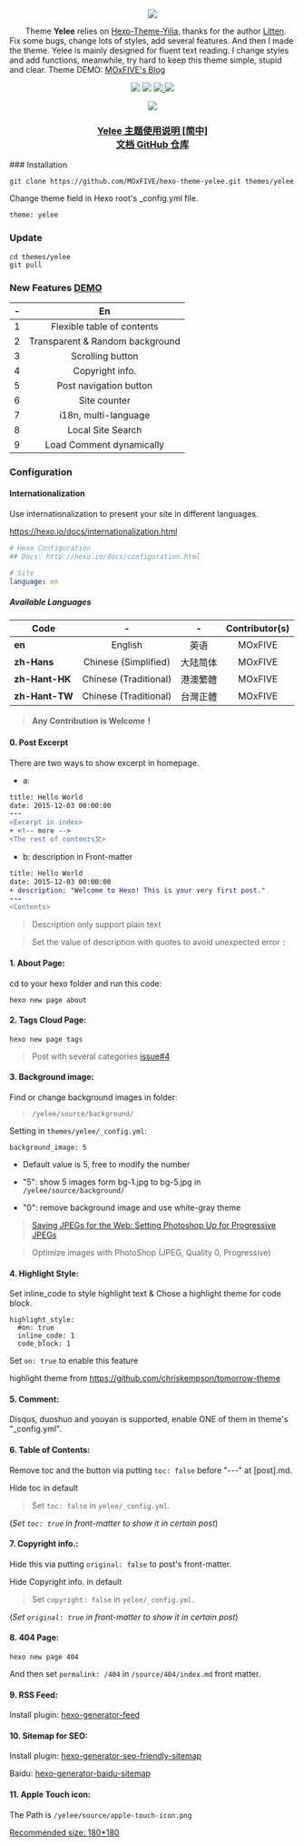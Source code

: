 <p align="center">
    <a href="https://github.com/MOxFIVE/hexo-theme-yelee" target="_blank">
        <img src="http://moxfive.github.io/resources/yelee-mockup.jpg">
    </a>
</p>

&emsp;&emsp;Theme **Yelee** relies on [Hexo-Theme-Yilia][1], thanks for the author [Litten][2]. Fix some bugs, change lots of styles, add several features. And then I made the theme. Yelee is mainly designed for fluent text reading. I change styles and add functions, meanwhile, try hard to keep this theme simple, stupid and clear. Theme DEMO: [MOxFIVE's Blog][3]

[1]: https://github.com/litten/hexo-theme-yilia
[2]: https://github.com/litten
[3]: http://moxfive.xyz

<p align="center">
    <img src="https://img.shields.io/badge/Hexo-v3.1%2B-blue.svg">
    <img src="https://img.shields.io/badge/IE-8%2B-red.svg">
    <a href="https://github.com/MOxFIVE/hexo-theme-yelee/releases" target="_blank">
        <img src="https://img.shields.io/github/release/MOxFIVE/hexo-theme-yelee.svg">
    </a>
    <a href="http://moxfive.xyz" target="_blank">
        <img src="https://img.shields.io/badge/DEMO-MOxFIVE's%20Blog-brightgreen.svg">
    </a>
</p>

<p align="center">
    <a href="http://moxfive.xyz" target="_blank">
        <img src="http://moxfive.github.io/resources/yelee-qrcode.png">
    </a>
</p>

<h3 align="center">
    <a href="http://MOxFIVE.coding.me/yelee" target="_blank">
        Yelee 主题使用说明 [简中]
    </a>
    <br>
    <a href="https://github.com/MOxFIVE/yelee" target="_blank">
        文档 GitHub 仓库
    </a>
</h3>
### Installation

```
git clone https://github.com/MOxFIVE/hexo-theme-yelee.git themes/yelee
```

Change theme field in Hexo root's _config.yml file. 

```
theme: yelee
```

### Update

```
cd themes/yelee
git pull
```

### New Features [DEMO](http://moxfive.xyz/yelee/new-features.html)
| - |                En               |
|:-:|:-------------------------------:|
| 1 |  Flexible table of contents      |
| 2 |  Transparent & Random background |
| 3 |  Scrolling button                |
| 4 |  Copyright info.                 |
| 5 |  Post navigation button          |
| 6 |  Site counter                    |
| 7 |  i18n, multi-language          |
| 8 |  Local Site Search           |
| 9 |  Load Comment dynamically    |

### Configuration

#### Internationalization
Use internationalization to present your site in different languages.

https://hexo.io/docs/internationalization.html

```yaml
# Hexo Configuration
## Docs: http://hexo.io/docs/configuration.html

# Site
language: en
```

##### Available Languages

| Code           | -                     | -        | Contributor(s) |
|----------------|:-----------------------:|:----------:|:--------------:|
| **en**         | English               | 英语     |     MOxFIVE    |
| **zh-Hans**    | Chinese (Simplified)  | 大陆简体 |     MOxFIVE    |
| **zh-Hant-HK** | Chinese (Traditional) | 港澳繁體 |     MOxFIVE    |
| **zh-Hant-TW** | Chinese (Traditional) | 台灣正體 |     MOxFIVE    |

> **Any Contribution is Welcome！**

#### 0. Post Excerpt
There are two ways to show excerpt in homepage. 

- a: <!-- more -->

``` diff
title: Hello World
date: 2015-12-03 00:00:00
---
<Excerpt in index> 
+ <!-- more -->
<The rest of contents文>
```
- b: description in Front-matter

``` diff
title: Hello World
date: 2015-12-03 00:00:00
+ description: "Welcome to Hexo! This is your very first post."
---
<Contents>
```

> Description only support plain text

> Set the value of description with quotes to avoid unexpected error `:`



#### 1. About Page:
cd to your hexo folder and run this code:


```
hexo new page about
```

#### 2. Tags Cloud Page:

```
hexo new page tags
```

> Post with several categories [issue#4](https://github.com/MOxFIVE/hexo-theme-yelee/issues/4) 

#### 3. Background image:

Find or change background images in folder: 

> `/yelee/source/background/`

Setting in `themes/yelee/_config.yml`:

`
background_image: 5
`

- Default value is 5, free to modify the number

- "5": show 5 images form bg-1.jpg to bg-5.jpg in `/yelee/source/background/`

- "0": remove background image and use white-gray theme

> [Saving JPEGs for the Web: Setting Photoshop Up for Progressive JPEGs](http://peteschuster.com/2013/01/saving-jpegs-for-the-web-setting-photoshop-up-for-progressive-jpegs/)

> Optimize images with PhotoShop (JPEG, Quality 0, Progressive)

#### 4. Highlight Style:
Set inline_code to style highlight text & Chose a highlight theme for code block.

```
highlight_style:
  #on: true
  inline_code: 1
  code_block: 1
```

Set `on: true` to enable this feature

highlight theme from https://github.com/chriskempson/tomorrow-theme

#### 5. Comment:
Disqus, duoshuo and youyan is supported, enable ONE of them in theme's "_config.yml".


#### 6. Table of Contents:

Remove toc and the button via putting `toc: false` before "---" at [post].md.

Hide toc in default

> Set `toc: false` in `yelee/_config.yml`. 

(*Set `toc: true` in front-matter to show it in certain post*)


#### 7. Copyright info.:

Hide this via putting `original: false` to post's front-matter.

Hide Copyright info. in default

> Set `copyright: false` in `yelee/_config.yml`. 

(*Set `original: true` in front-matter to show it in certain post*)

#### 8. 404 Page:

```
hexo new page 404
```
And then set `permalink: /404` in `/source/404/index.md` front matter.

#### 9. RSS Feed:

Install plugin: [hexo-generator-feed](https://github.com/hexojs/hexo-generator-feed)

#### 10. Sitemap for SEO:

Install plugin: [hexo-generator-seo-friendly-sitemap](https://github.com/ludoviclefevre/hexo-generator-seo-friendly-sitemap)

Baidu: [hexo-generator-baidu-sitemap](https://github.com/coneycode/hexo-generator-baidu-sitemap)

#### 11. Apple Touch icon:

The Path is `/yelee/source/apple-touch-icon.png`

[Recommended size: 180*180](https://realfavicongenerator.net/blog/apple-touch-icon-the-good-the-bad-the-ugly/)